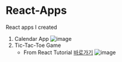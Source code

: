 # React-Apps
React apps I created

1. Calendar App
    ![image](https://user-images.githubusercontent.com/26539591/124383758-20394380-dd09-11eb-8845-56e6a7f29ff1.png)
2. Tic-Tac-Toe Game
    * From React Tutorial [바로가기](https://ko.reactjs.org/tutorial/tutorial.html)
    ![image](https://user-images.githubusercontent.com/26539591/124383840-858d3480-dd09-11eb-9048-d27206c4818a.png)
